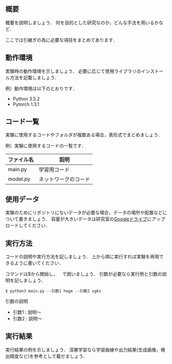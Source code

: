 ## 概要
概要を説明しましょう．
何を目的とした研究なのか，どんな手法を用いるかなど．

ここでは引継ぎの為に必要な項目をまとめてあります．

## 動作環境
実験時の動作環境を示しましょう．
必要に応じて使用ライブラリのインストール方法を記載しましょう．

例）動作環境は以下のとおりです．

* Python 3.5.2
* Pytorch 1.3.1

## コード一覧
実験に使用するコードやフォルダが複数ある場合，表形式でまとめましょう．

例）実験に使用するコードの一覧です．

|ファイル名|説明|
|--|--|
|main.py|学習用コード|
|model.py|ネットワークのコード|



## 使用データ
実験のためにリポジトリにないデータが必要な場合，データの場所や配置などについて書きましょう．
容量が大きいデータは研究室の[Googleドライブ](https://drive.google.com/drive/u/2/folders/1fmr4m96i_kFHo2y__5JtFjnw0Ensofoa)にアップロードしてください．

## 実行方法
コードの説明や実行方法を記しましょう．
上から順に実行すれば実験を再現できるように書いてください．

コマンドは$から開始し，``  ``で囲いましょう．
引数が必要なら実行例と引数の説明を記しましょう．

``$ python3 main.py --引数1 hoge --引数2 sgks``

引数の説明
* 引数1 : 説明～
* 引数2 : 説明～


## 実行結果

実行結果の例を示しましょう．
深層学習なら学習曲線や出力結果(生成画像，検出精度など)を参考として載せましょう．
